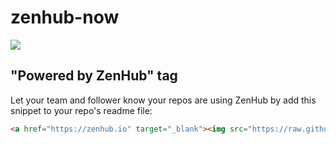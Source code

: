 zenhub-now
==========

<a href="https://zenhub.io" target="_blank"><img src="https://raw.github.com/axiomzen/zenhub-now/master/powered-by-zenhub-720.png"/></a>

## "Powered by ZenHub" tag

Let your team and follower know your repos are using ZenHub by add this snippet to your repo's readme file:

```html
<a href="https://zenhub.io" target="_blank"><img src="https://raw.github.com/axiomzen/zenhub-now/master/powered-by-zenhub-720.png" alt="Powered by ZenHub"/></a>
```
